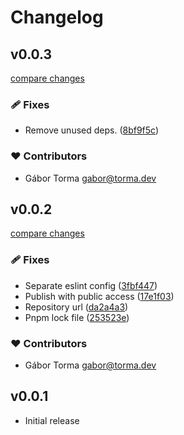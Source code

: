 # Changelog


## v0.0.3

[compare changes](https://github.com/gabortorma/mwm-nitro-plugin-template/compare/v0.0.2...v0.0.3)

### 🩹 Fixes

- Remove unused deps. ([8bf9f5c](https://github.com/gabortorma/mwm-nitro-plugin-template/commit/8bf9f5c))

### ❤️ Contributors

- Gábor Torma <gabor@torma.dev>

## v0.0.2

[compare changes](https://github.com/gabortorma/mwm-nitro-plugin-template/compare/v0.0.1...v0.0.2)

### 🩹 Fixes

- Separate eslint config ([3fbf447](https://github.com/gabortorma/mwm-nitro-plugin-template/commit/3fbf447))
- Publish with public access ([17e1f03](https://github.com/gabortorma/mwm-nitro-plugin-template/commit/17e1f03))
- Repository url ([da2a4a3](https://github.com/gabortorma/mwm-nitro-plugin-template/commit/da2a4a3))
- Pnpm lock file ([253523e](https://github.com/gabortorma/mwm-nitro-plugin-template/commit/253523e))

### ❤️ Contributors

- Gábor Torma <gabor@torma.dev>

## v0.0.1

- Initial release
